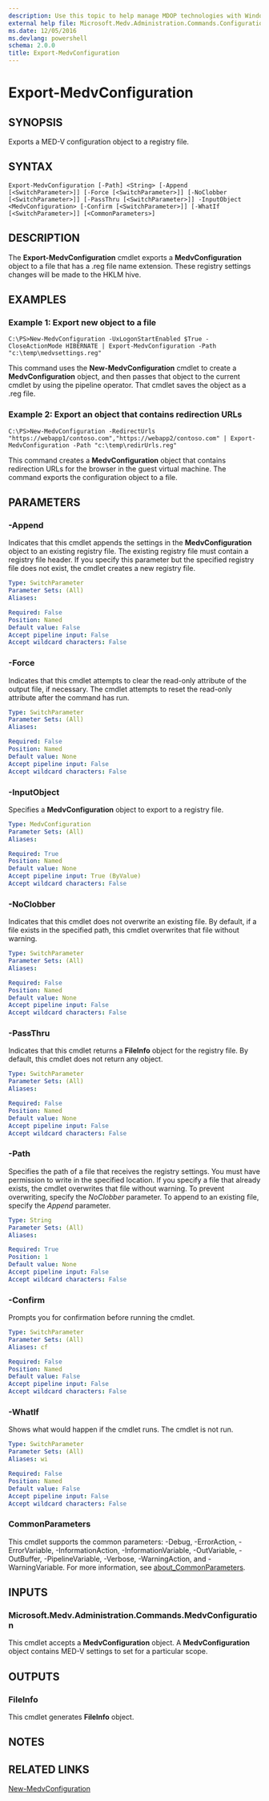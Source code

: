 ```yaml
---
description: Use this topic to help manage MDOP technologies with Windows PowerShell.
external help file: Microsoft.Medv.Administration.Commands.Configuration.dll-Help.xml
ms.date: 12/05/2016
ms.devlang: powershell
schema: 2.0.0
title: Export-MedvConfiguration
---
```


# Export-MedvConfiguration

## SYNOPSIS
Exports a MED-V configuration object to a registry file.

## SYNTAX

```
Export-MedvConfiguration [-Path] <String> [-Append [<SwitchParameter>]] [-Force [<SwitchParameter>]] [-NoClobber [<SwitchParameter>]] [-PassThru [<SwitchParameter>]] -InputObject <MedvConfiguration> [-Confirm [<SwitchParameter>]] [-WhatIf [<SwitchParameter>]] [<CommonParameters>]
```

## DESCRIPTION
The **Export-MedvConfiguration** cmdlet exports a **MedvConfiguration** object to a file that has a .reg file name extension.
These registry settings changes will be made to the HKLM hive.

## EXAMPLES

### Example 1: Export new object to a file
```
C:\PS>New-MedvConfiguration -UxLogonStartEnabled $True -CloseActionMode HIBERNATE | Export-MedvConfiguration -Path "c:\temp\medvsettings.reg"
```

This command uses the **New-MedvConfiguration** cmdlet to create a **MedvConfiguration** object, and then passes that object to the current cmdlet by using the pipeline operator.
That cmdlet saves the object as a .reg file.

### Example 2: Export an object that contains redirection URLs
```
C:\PS>New-MedvConfiguration -RedirectUrls "https://webapp1/contoso.com","https://webapp2/contoso.com" | Export-MedvConfiguration -Path "c:\temp\redirUrls.reg"
```

This command creates a **MedvConfiguration** object that contains redirection URLs for the browser in the guest virtual machine.
The command exports the configuration object to a file.

## PARAMETERS

### -Append
Indicates that this cmdlet appends the settings in the **MedvConfiguration** object to an existing registry file.
The existing registry file must contain a registry file header.
If you specify this parameter but the specified registry file does not exist, the cmdlet creates a new registry file.

```yaml
Type: SwitchParameter
Parameter Sets: (All)
Aliases: 

Required: False
Position: Named
Default value: False
Accept pipeline input: False
Accept wildcard characters: False
```

### -Force
Indicates that this cmdlet attempts to clear the read-only attribute of the output file, if necessary.
The cmdlet attempts to reset the read-only attribute after the command has run.

```yaml
Type: SwitchParameter
Parameter Sets: (All)
Aliases: 

Required: False
Position: Named
Default value: None
Accept pipeline input: False
Accept wildcard characters: False
```

### -InputObject
Specifies a **MedvConfiguration** object to export to a registry file.

```yaml
Type: MedvConfiguration
Parameter Sets: (All)
Aliases: 

Required: True
Position: Named
Default value: None
Accept pipeline input: True (ByValue)
Accept wildcard characters: False
```

### -NoClobber
Indicates that this cmdlet does not overwrite an existing file.
By default, if a file exists in the specified path, this cmdlet overwrites that file without warning.

```yaml
Type: SwitchParameter
Parameter Sets: (All)
Aliases: 

Required: False
Position: Named
Default value: None
Accept pipeline input: False
Accept wildcard characters: False
```

### -PassThru
Indicates that this cmdlet returns a **FileInfo** object for the registry file.
By default, this cmdlet does not return any object.

```yaml
Type: SwitchParameter
Parameter Sets: (All)
Aliases: 

Required: False
Position: Named
Default value: None
Accept pipeline input: False
Accept wildcard characters: False
```

### -Path
Specifies the path of a file that receives the registry settings.
You must have permission to write in the specified location.
If you specify a file that already exists, the cmdlet overwrites that file without warning.
To prevent overwriting, specify the *NoClobber* parameter.
To append to an existing file, specify the *Append* parameter.

```yaml
Type: String
Parameter Sets: (All)
Aliases: 

Required: True
Position: 1
Default value: None
Accept pipeline input: False
Accept wildcard characters: False
```

### -Confirm
Prompts you for confirmation before running the cmdlet.

```yaml
Type: SwitchParameter
Parameter Sets: (All)
Aliases: cf

Required: False
Position: Named
Default value: False
Accept pipeline input: False
Accept wildcard characters: False
```

### -WhatIf
Shows what would happen if the cmdlet runs.
The cmdlet is not run.

```yaml
Type: SwitchParameter
Parameter Sets: (All)
Aliases: wi

Required: False
Position: Named
Default value: False
Accept pipeline input: False
Accept wildcard characters: False
```

### CommonParameters
This cmdlet supports the common parameters: -Debug, -ErrorAction, -ErrorVariable, -InformationAction, -InformationVariable, -OutVariable, -OutBuffer, -PipelineVariable, -Verbose, -WarningAction, and -WarningVariable. For more information, see [about_CommonParameters](https://go.microsoft.com/fwlink/?LinkID=113216).

## INPUTS

### Microsoft.Medv.Administration.Commands.MedvConfiguration
This cmdlet accepts a **MedvConfiguration** object.
A **MedvConfiguration** object contains MED-V settings to set for a particular scope.

## OUTPUTS

### FileInfo
This cmdlet generates **FileInfo** object.

## NOTES

## RELATED LINKS

[New-MedvConfiguration](./New-MedvConfiguration.md)



